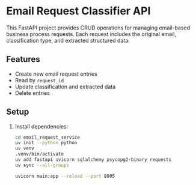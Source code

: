 # Email Request Classifier API

This FastAPI project provides CRUD operations for managing email-based business process requests. Each request includes the original email, classification type, and extracted structured data.

## Features

- Create new email request entries
- Read by `request_id`
- Update classification and extracted data
- Delete entries

## Setup

1. Install dependencies:
   ```bash
   cd email_request_service
   uv init --python python
   uv venv
   .venv/bin/activate
   uv add fastapi uvicorn sqlalchemy psycopg2-binary requests
   uv sync --all-groups

   uvicorn main:app --reload --port 8005